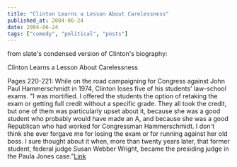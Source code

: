 ```yaml
---
title: "Clinton Learns a Lesson About Carelessness"
published_at: 2004-06-24
date: 2004-06-24
tags: ["comedy", "political", "posts"]
---
```

from slate's condensed version of Clinton's biography:  

Clinton Learns a Lesson About Carelessness  

Pages 220-221: While on the road campaigning for Congress against John Paul Hammerschmidt in 1974, Clinton loses five of his students' law-school exams. "I was mortified. I offered the students the option of retaking the exam or getting full credit without a specific grade. They all took the credit, but one of them was particularly upset about it, because she was a good student who probably would have made an A, and because she was a good Republican who had worked for Congressman Hammerschmidt. I don't think she ever forgave me for losing the exam or for running against her old boss. I sure thought about it when, more than twenty years later, that former student, federal judge Susan Webber Wright, became the presiding judge in the Paula Jones case."[Link](http://slate.msn.com/id/2102786/)